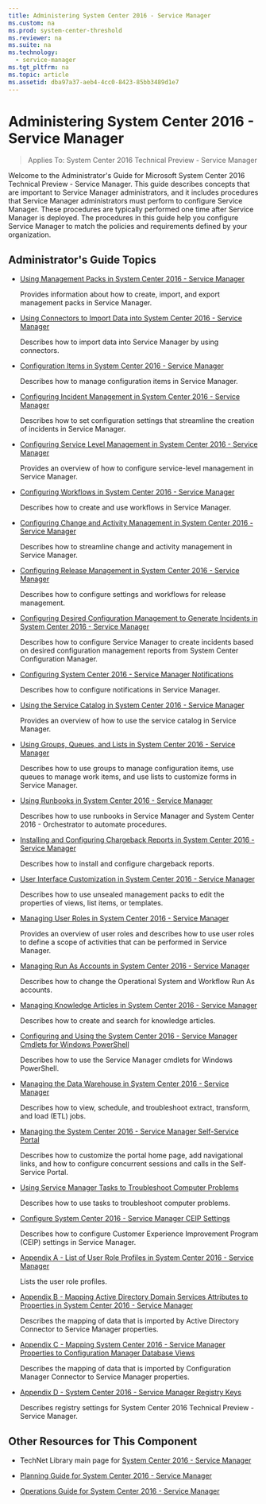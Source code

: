 ```yaml
---
title: Administering System Center 2016 - Service Manager
ms.custom: na
ms.prod: system-center-threshold
ms.reviewer: na
ms.suite: na
ms.technology: 
  - service-manager
ms.tgt_pltfrm: na
ms.topic: article
ms.assetid: dba97a37-aeb4-4cc0-8423-85bb3489d1e7
---
```

# Administering System Center 2016 - Service Manager

>Applies To: System Center 2016 Technical Preview - Service Manager

Welcome to the Administrator's Guide for Microsoft System Center 2016 Technical Preview - Service Manager. This guide describes concepts that are important to Service Manager administrators, and it includes procedures that Service Manager administrators must perform to configure Service Manager. These procedures are typically performed one time after Service Manager is deployed. The procedures in this guide help you configure Service Manager to match the policies and requirements defined by your organization.

## Administrator's Guide Topics

-   [Using Management Packs in System Center 2016 - Service Manager](../Service-Manager.md)

    Provides information about how to create, import, and export management packs in Service Manager.

-   [Using Connectors to Import Data into System Center 2016 - Service Manager](../Service-Manager.md)

    Describes how to import data into Service Manager by using connectors.

-   [Configuration Items in System Center 2016 - Service Manager](../Service-Manager.md)

    Describes how to manage configuration items in Service Manager.

-   [Configuring Incident Management in System Center 2016 - Service Manager](../Service-Manager.md)

    Describes how to set configuration settings that streamline the creation of incidents in Service Manager.

-   [Configuring Service Level Management in System Center 2016 - Service Manager](../Service-Manager.md)

    Provides an overview of how to configure service-level management in Service Manager.

-   [Configuring Workflows in System Center 2016 - Service Manager](../Service-Manager.md)

    Describes how to create and use workflows in Service Manager.

-   [Configuring Change and Activity Management in System Center 2016 - Service Manager](../Service-Manager.md)

    Describes how to streamline change and activity management in Service Manager.

-   [Configuring Release Management in System Center 2016 - Service Manager](../Service-Manager.md)

    Describes how to configure settings and workflows for release management.

-   [Configuring Desired Configuration Management to Generate Incidents in System Center 2016 - Service Manager](../Service-Manager.md)

    Describes how to configure Service Manager to create incidents based on desired configuration management reports from System Center Configuration Manager.

-   [Configuring System Center 2016 - Service Manager Notifications](Configuring-System-Center-2016---Service-Manager-Notifications.md)

    Describes how to configure notifications in Service Manager.

-   [Using the Service Catalog in System Center 2016 - Service Manager](../Service-Manager.md)

    Provides an overview of how to use the service catalog in Service Manager.

-   [Using Groups, Queues, and Lists in System Center 2016 - Service Manager](../Service-Manager.md)

    Describes how to use groups to manage configuration items, use queues to manage work items, and use lists to customize forms in Service Manager.

-   [Using Runbooks in System Center 2016 - Service Manager](../Service-Manager.md)

    Describes how to use runbooks in Service Manager and System Center 2016 - Orchestrator to automate procedures.

-   [Installing and Configuring Chargeback Reports in System Center 2016 - Service Manager](../Service-Manager.md)

    Describes how to install and configure chargeback reports.

-   [User Interface Customization in System Center 2016 - Service Manager](../Service-Manager.md)

    Describes how to use unsealed management packs to edit the properties of views, list items, or templates.

-   [Managing User Roles in System Center 2016 - Service Manager](../Service-Manager.md)

    Provides an overview of user roles and describes how to use user roles to define a scope of activities that can be performed in Service Manager.

-   [Managing Run As Accounts in System Center 2016 - Service Manager](../Service-Manager.md)

    Describes how to change the Operational System and Workflow Run As accounts.

-   [Managing Knowledge Articles in System Center 2016 - Service Manager](../Service-Manager.md)

    Describes how to create and search for knowledge articles.

-   [Configuring and Using the System Center 2016 - Service Manager Cmdlets for Windows PowerShell](Configuring-and-Using-the-System-Center-2016---Service-Manager-Cmdlets-for-Windows-PowerShell.md)

    Describes how to use the Service Manager cmdlets for Windows PowerShell.

-   [Managing the Data Warehouse in System Center 2016 - Service Manager](../Service-Manager.md)

    Describes how to view, schedule, and troubleshoot extract, transform, and load (ETL) jobs.

-   [Managing the System Center 2016 - Service Manager Self-Service Portal](../Service-Manager.md)

    Describes how to customize the portal home page, add navigational links, and how to configure concurrent sessions and calls in the Self-Service Portal.

-   [Using Service Manager Tasks to Troubleshoot Computer Problems](Using-Service-Manager-Tasks-to-Troubleshoot-Computer-Problems.md)

    Describes how to use tasks to troubleshoot computer problems.

-   [Configure System Center 2016 - Service Manager CEIP Settings](Configure-System-Center-2016---Service-Manager-CEIP-Settings.md)

    Describes how to configure Customer Experience Improvement Program (CEIP) settings in Service Manager.

-   [Appendix A - List of User Role Profiles in System Center 2016 - Service Manager](../Service-Manager.md)

    Lists the user role profiles.

-   [Appendix B - Mapping Active Directory Domain Services Attributes to Properties in System Center 2016 - Service Manager](../Service-Manager.md)

    Describes the mapping of data that is imported by Active Directory Connector to  Service Manager properties.

-   [Appendix C - Mapping System Center 2016 - Service Manager Properties to Configuration Manager Database Views](Appendix-C---Mapping-System-Center-2016---Service-Manager-Properties-to-Configuration-Manager-Database-Views.md)

    Describes the mapping of data that is imported by Configuration Manager Connector to Service Manager properties.

-   [Appendix D - System Center 2016 - Service Manager Registry Keys](Appendix-D---System-Center-2016---Service-Manager-Registry-Keys.md)

    Describes registry settings for System Center 2016 Technical Preview - Service Manager.

## Other Resources for This Component

-   TechNet Library main page for [System Center 2016 - Service Manager](../Service-Manager.md)

-   [Planning Guide for System Center 2016 - Service Manager](../Service-Manager.md)

-   [Operations Guide for System Center 2016 - Service Manager](../Service-Manager.md)




